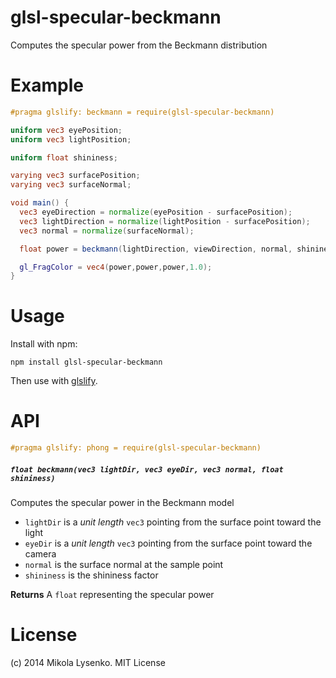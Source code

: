 # glsl-specular-beckmann
Computes the specular power from the Beckmann distribution

# Example

```glsl
#pragma glslify: beckmann = require(glsl-specular-beckmann)

uniform vec3 eyePosition;
uniform vec3 lightPosition;

uniform float shininess;

varying vec3 surfacePosition;
varying vec3 surfaceNormal;

void main() {
  vec3 eyeDirection = normalize(eyePosition - surfacePosition);
  vec3 lightDirection = normalize(lightPosition - surfacePosition);
  vec3 normal = normalize(surfaceNormal);

  float power = beckmann(lightDirection, viewDirection, normal, shininess);

  gl_FragColor = vec4(power,power,power,1.0);
}
```

# Usage

Install with npm:

```
npm install glsl-specular-beckmann
```

Then use with [glslify](https://github.com/stackgl/glslify).

# API

```glsl
#pragma glslify: phong = require(glsl-specular-beckmann)
```

##### `float beckmann(vec3 lightDir, vec3 eyeDir, vec3 normal, float shininess)`
Computes the specular power in the Beckmann model

* `lightDir` is a *unit length* `vec3` pointing from the surface point toward the light
* `eyeDir` is a *unit length* `vec3` pointing from the surface point toward the camera
* `normal` is the surface normal at the sample point
* `shininess` is the shininess factor

**Returns** A `float` representing the specular power

# License
(c) 2014 Mikola Lysenko. MIT License